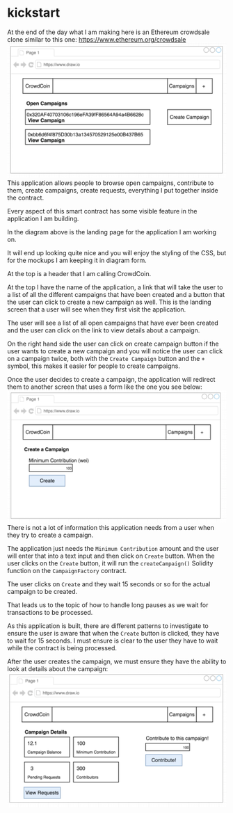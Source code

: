 # kickstart

At the end of the day what I am making here is an Ethereum crowdsale clone similar to this one: https://www.ethereum.org/crowdsale
![](ethereum_crowdsale_clone.png)
This application allows people to browse open campaigns, contribute to them, create campaigns, create requests, everything I put together inside the contract.

Every aspect of this smart contract has some visible feature in the application I am building.

In the diagram above is the landing page for the application I am working on.

It will end up looking quite nice and you will enjoy the styling of the CSS, but for the mockups I am keeping it in diagram form.

At the top is a header that I am calling CrowdCoin.

At the top I have the name of the application, a link that will take the user to a list of all the different campaigns that have been created and a button that the user can click to create a new campaign as well. This is the landing screen that a user will see when they first visit the application.

The user will see a list of all open campaigns that have ever been created and the user can click on the link to view details about a campaign.

On the right hand side the user can click on create campaign button if the user wants to create a new campaign and you will notice the user can click on a campaign twice, both with the `Create Campaign` button and the `+` symbol, this makes it easier for people to create campaigns.

Once the user decides to create a campaign, the application will redirect them to another screen that uses a form like the one you see below:
![](crowdcoin_form.png)
There is not a lot of information this application needs from a user when they try to create a campaign.

The application just needs the `Minimum Contribution` amount and the user will enter that into a text input and then click on `Create` button. When the user clicks on the `Create` button, it will run the `createCampaign()` Solidity function on the `CampaignFactory` contract.

The user clicks on `Create` and they wait 15 seconds or so for the actual campaign to be created.

That leads us to the topic of how to handle long pauses as we wait for transactions to be processed.

As this application is built, there are different patterns to investigate to ensure the user is aware that when the `Create` button is clicked, they have to wait for 15 seconds. I must ensure is clear to the user they have to wait while the contract is being processed.

After the user creates the campaign, we must ensure they have the ability to look at details about the campaign:
![](crowdcoin_details.png)
